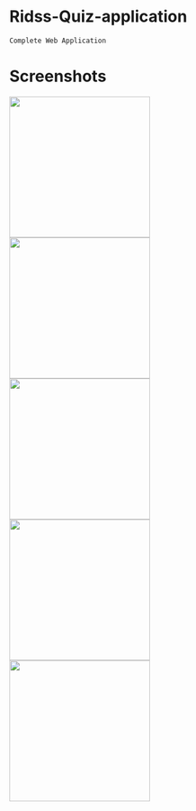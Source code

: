 # Ridss-Quiz-application
`Complete Web Application            `

# Screenshots

<a href="http://i.imgur.com/ydwyZ2Y.png"><img src="http://i.imgur.com/ydwyZ2Y.png" align="left" width="250"></a>
<a href="http://i.imgur.com/dYRLFEX.png"><img src="http://i.imgur.com/dYRLFEX.png" align="left" width="250"></a>
<a href="http://i.imgur.com/IbzlV3W.png"><img src="http://i.imgur.com/IbzlV3W.png" align="left" width="250"></a>
<a href="http://i.imgur.com/kOMNJzi.png"><img src="http://i.imgur.com/kOMNJzi.png" align="left" width="250"></a>
<a href="http://i.imgur.com/JlD7jdn.png"><img src="http://i.imgur.com/JlD7jdn.png" align="left" width="250"></a>


